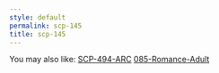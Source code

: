 ```yaml
---
style: default
permalink: scp-145
title: scp-145
---
```

You may also like:
[SCP-494-ARC](http://scp-wiki.net/scp-494-arc)
[085-Romance-Adult](http://scp-wiki.net/085-romance-adult)